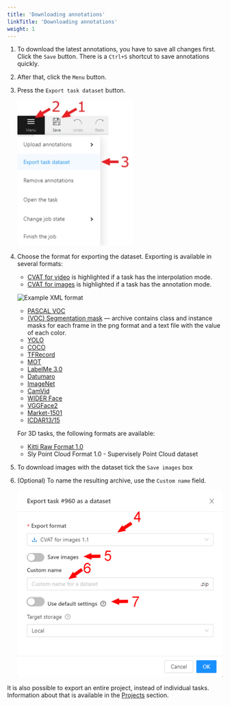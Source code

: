 ```yaml
---
title: 'Downloading annotations'
linkTitle: 'Downloading annotations'
weight: 1
---
```


1. To download the latest annotations, you have to save all changes first.
   Сlick the `Save` button. There is a `Ctrl+S` shortcut to save annotations quickly.
1. After that, сlick the `Menu` button.
1. Press the `Export task dataset` button.

   ![](/images/image028.jpg)

1. Choose the format for exporting the dataset. Exporting is available in several formats:

   - [CVAT for video](/docs/manual/advanced/xml_format/#interpolation)
     is highlighted if a task has the interpolation mode.
   - [CVAT for images](/docs/manual/advanced/xml_format/#annotation)
     is highlighted if a task has the annotation mode.

   ![](/images/image029.jpg 'Example XML format')

   - [PASCAL VOC](http://host.robots.ox.ac.uk/pascal/VOC/)
   - [(VOC) Segmentation mask](http://host.robots.ox.ac.uk/pascal/VOC/) —
     archive contains class and instance masks for each frame in the png
     format and a text file with the value of each color.
   - [YOLO](https://pjreddie.com/darknet/yolo/)
   - [COCO](http://cocodataset.org/#format-data)
   - [TFRecord](https://www.tensorflow.org/tutorials/load_data/tfrecord)
   - [MOT](https://motchallenge.net/)
   - [LabelMe 3.0](http://labelme.csail.mit.edu/Release3.0/)
   - [Datumaro](https://github.com/openvinotoolkit/cvat/tree/develop/cvat/apps/dataset_manager/formats/datumaro)
   - [ImageNet](http://www.image-net.org/)
   - [CamVid](http://mi.eng.cam.ac.uk/research/projects/VideoRec/CamVid/)
   - [WIDER Face](http://shuoyang1213.me/WIDERFACE/)
   - [VGGFace2](https://github.com/ox-vgg/vgg_face2)
   - [Market-1501](https://www.aitribune.com/dataset/2018051063)
   - [ICDAR13/15](https://rrc.cvc.uab.es/?ch=2)


   For 3D tasks, the following formats are available:
   - [Kitti Raw Format 1.0](http://www.cvlibs.net/datasets/kitti/raw_data.php)
   - Sly Point Cloud Format 1.0  - Supervisely Point Cloud dataset

1. To download images with the dataset tick the `Save images` box

1. (Optional) To name the resulting archive, use the `Custom name` field.

    ![](/images/image225.jpg)

It is also possible to export an entire project, instead of individual tasks. Information about that
is available in the [Projects](/docs/manual/advanced/projects/#export-project) section.
